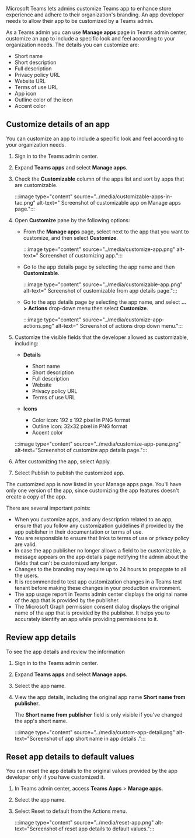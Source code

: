 Microsoft Teams lets admins customize Teams app to enhance store experience and adhere to their organization's branding. An app developer needs to allow their app to be customized by a Teams admin. 

As a Teams admin you can use **Manage apps** page in Teams admin center, customize an app to include a specific look and feel according to your organization needs. The details you can customize are:

* Short name
* Short description
* Full description
* Privacy policy URL
* Website URL
* Terms of use URL
* App icon
* Outline color of the icon
* Accent color

## Customize details of an app

You can customize an app to include a specific look and feel according to your organization needs. 

1. Sign in to the Teams admin center.

1. Expand **Teams apps** and select **Manage apps**.

1. Check the **Customizable** column of the apps list and sort by apps that are customizable.

    :::image type="content" source="../media/customizable-apps-in-tac.png" alt-text=" Screenshot of customizable app on Manage apps page.":::

4. Open **Customize** pane by the following options:

    * From the **Manage apps** page, select next to the app that you want to customize, and then select **Customize**.

        :::image type="content" source="../media/customize-app.png" alt-text=" Screenshot of customizing app.":::

    * Go to the app details page by selecting the app name and then **Customizable**.
        
        :::image type="content" source="../media/customizable-app.png" alt-text=" Screenshot of customizable from app details page.":::

    * Go to the app details page by selecting the app name, and select  **... > Actions** drop-down menu then select **Customize**.

        :::image type="content" source="../media/customize-app-actions.png" alt-text=" Screenshot of actions drop down menu.":::


5. Customize the visible fields that the developer allowed as customizable, including:

    * **Details** 
        * Short name
        * Short description
        * Full description
        * Website
        * Privacy policy URL
        * Terms of use URL

    * **Icons**
        * Color icon: 192 x 192 pixel in PNG format
        * Outline icon: 32x32 pixel in PNG format
        * Accent color 

    :::image type="content" source="../media/customize-app-pane.png" alt-text="Screenshot of customize app details page.":::


6.	After customizing the app, select Apply.

7.	Select Publish to publish the customized app.

The customized app is now listed in your Manage apps page. You'll have only one version of the app, since customizing the app features doesn't create a copy of the app.

There are several important points:

-   When you customize apps, and any description related to an app, ensure that you follow any customization guidelines if provided by the app publisher in their documentation or terms of use.
-   You are responsible to ensure that links to terms of use or privacy policy are valid.
-   In case the app publisher no longer allows a field to be customizable, a message appears on the app details page notifying the admin about the fields that can't be customized any longer.
-   Changes to the branding may require up to 24 hours to propagate to all the users.
-   It is recommended to test app customization changes in a Teams test tenant before making these changes in your production environment.
-   The app usage report in Teams admin center displays the original name of the app that is provided by the publisher.
-   The Microsoft Graph permission consent dialog displays the original name of the app that is provided by the publisher. It helps you to accurately identify an app while providing permissions to it.

## Review app details

To see the app details and review the information

1.  Sign in to the Teams admin center.
2.  Expand **Teams apps** and select **Manage apps**.
3.  Select the app name.
4.  View the app details, including the original app name **Short name from publisher**.

    The **Short name from publisher** field is only visible if you've changed the app's short name.

    :::image type="content" source="../media/custom-app-detail.png" alt-text="Screenshot of app short name in app details .":::

## Reset app details to default values

You can reset the app details to the original values provided by the app developer only if you have customized it.

1.  In Teams admin center, access **Teams Apps** \> **Manage apps**.
2.  Select the app name.
3.  Select Reset to default from the Actions menu.

    :::image type="content" source="../media/reset-app.png" alt-text="Screenshot of reset app details to default values.":::


